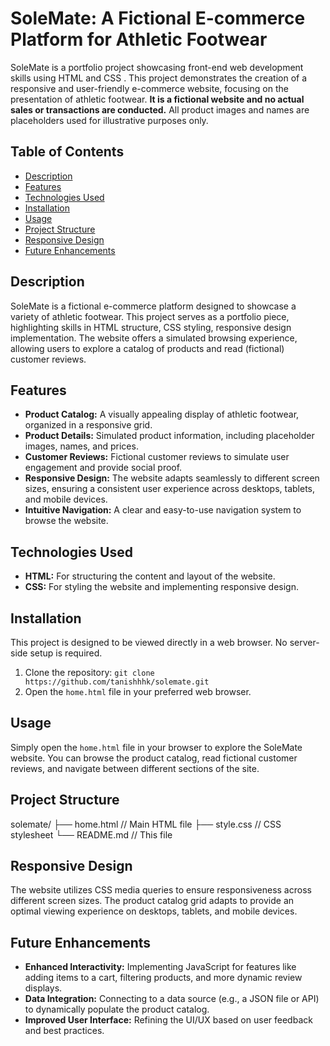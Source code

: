 # SoleMate: A Fictional E-commerce Platform for Athletic Footwear

SoleMate is a portfolio project showcasing front-end web development skills using HTML and CSS . This project demonstrates the creation of a responsive and user-friendly e-commerce website, focusing on the presentation of athletic footwear.  **It is a fictional website and no actual sales or transactions are conducted.**  All product images and names are placeholders used for illustrative purposes only.

## Table of Contents

- [Description](#description)
- [Features](#features)
- [Technologies Used](#technologies-used)
- [Installation](#installation)
- [Usage](#usage)
- [Project Structure](#project-structure)
- [Responsive Design](#responsive-design)
- [Future Enhancements](#future-enhancements)


## Description

SoleMate is a fictional e-commerce platform designed to showcase a variety of athletic footwear. This project serves as a portfolio piece, highlighting skills in HTML structure, CSS styling, responsive design implementation.  The website offers a simulated browsing experience, allowing users to explore a catalog of products and read (fictional) customer reviews.

## Features

* **Product Catalog:** A visually appealing display of athletic footwear, organized in a responsive grid.
* **Product Details:** Simulated product information, including placeholder images, names, and prices.
* **Customer Reviews:** Fictional customer reviews to simulate user engagement and provide social proof.
* **Responsive Design:**  The website adapts seamlessly to different screen sizes, ensuring a consistent user experience across desktops, tablets, and mobile devices.
* **Intuitive Navigation:**  A clear and easy-to-use navigation system to browse the website.


## Technologies Used

* **HTML:**  For structuring the content and layout of the website.
* **CSS:** For styling the website and implementing responsive design.


## Installation

This project is designed to be viewed directly in a web browser.  No server-side setup is required.

1. Clone the repository: `git clone https://github.com/tanishhhk/solemate.git`
2. Open the `home.html` file in your preferred web browser.

## Usage

Simply open the `home.html` file in your browser to explore the SoleMate website.  You can browse the product catalog, read fictional customer reviews, and navigate between different sections of the site.

## Project Structure

solemate/
├── home.html          // Main HTML file
├── style.css           // CSS stylesheet
└── README.md           // This file



## Responsive Design

The website utilizes CSS media queries to ensure responsiveness across different screen sizes. The product catalog grid adapts to provide an optimal viewing experience on desktops, tablets, and mobile devices.

## Future Enhancements

* **Enhanced Interactivity:** Implementing JavaScript for features like adding items to a cart, filtering products, and more dynamic review displays.
* **Data Integration:**  Connecting to a data source (e.g., a JSON file or API) to dynamically populate the product catalog.
* **Improved User Interface:**  Refining the UI/UX based on user feedback and best practices.
